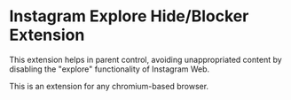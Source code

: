 # Instagram Explore Hide/Blocker Extension

This extension helps in parent control, avoiding unappropriated content by disabling the "explore" functionality of Instagram Web.

This is an extension for any chromium-based browser.
